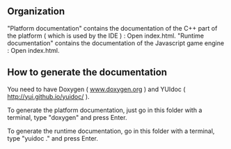 Organization
------------

"Platform documentation" contains the documentation of the C++ 
part of the platform ( which is used by the IDE ) : Open index.html.
"Runtime documentation" contains the documentation of the Javascript
game engine : Open index.html.

How to generate the documentation
---------------------------------

You need to have Doxygen ( www.doxygen.org ) 
and YUIdoc ( http://yui.github.io/yuidoc/ ).

To generate the platform documentation, just go in this folder
with a terminal, type "doxygen" and press Enter.

To generate the runtime documentation, go in this folder with
a terminal, type "yuidoc ." and press Enter.